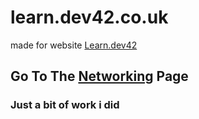 # learn.dev42.co.uk
made for website [Learn.dev42](https://learn.dev42.co.uk/)

## Go To The [Networking](docs/networking.md) Page
### Just a bit of work i did
